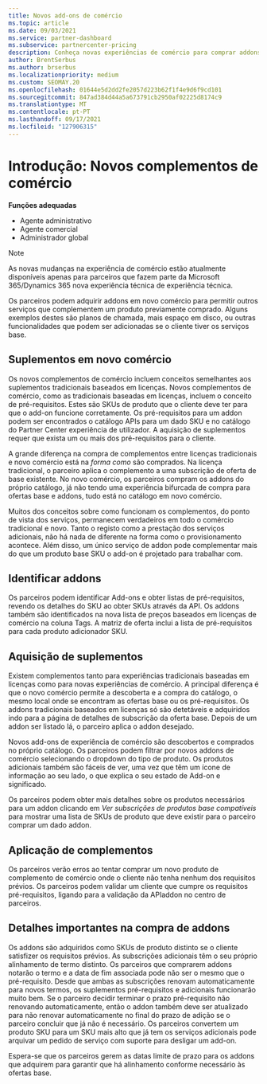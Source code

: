 ```yaml
---
title: Novos add-ons de comércio
ms.topic: article
ms.date: 09/03/2021
ms.service: partner-dashboard
ms.subservice: partnercenter-pricing
description: Conheça novas experiências de comércio para comprar addons.
author: BrentSerbus
ms.author: brserbus
ms.localizationpriority: medium
ms.custom: SEOMAY.20
ms.openlocfilehash: 01644e5d2dd2fe2057d223b62f1f4e9d6f9cd101
ms.sourcegitcommit: 847ad384d44a5a673791cb2950af02225d8174c9
ms.translationtype: MT
ms.contentlocale: pt-PT
ms.lasthandoff: 09/17/2021
ms.locfileid: "127906315"
---
```

# <a name="introduction-new-commerce-add-ons"></a>Introdução: Novos complementos de comércio

**Funções adequadas**

- Agente administrativo
- Agente comercial
- Administrador global

> [!Note] 
> As novas mudanças na experiência de comércio estão atualmente disponíveis apenas para parceiros que fazem parte da Microsoft 365/Dynamics 365 nova experiência técnica de experiência técnica.

Os parceiros podem adquirir addons em novo comércio para permitir outros serviços que complementem um produto previamente comprado. Alguns exemplos destes são planos de chamada, mais espaço em disco, ou outras funcionalidades que podem ser adicionadas se o cliente tiver os serviços base.



## <a name="add-ons-in-new-commerce"></a>Suplementos em novo comércio ## 

Os novos complementos de comércio incluem conceitos semelhantes aos suplementos tradicionais baseados em licenças. Novos complementos de comércio, como as tradicionais baseadas em licenças, incluem o conceito de pré-requisitos. Estes são SKUs de produto que o cliente deve ter para que o add-on funcione corretamente. Os pré-requisitos para um addon podem ser encontrados o catálogo APIs para um dado SKU e no catálogo do Partner Center experiência de utilizador. A aquisição de suplementos requer que exista um ou mais dos pré-requisitos para o cliente.
 
A grande diferença na compra de complementos entre licenças tradicionais e novo comércio está na *forma como* são comprados. Na licença tradicional, o parceiro aplica o complemento a uma subscrição de oferta de base existente. No novo comércio, os parceiros compram os addons do próprio catálogo, já não tendo uma experiência bifurcada de compra para ofertas base e addons, tudo está no catálogo em novo comércio.

Muitos dos conceitos sobre como funcionam os complementos, do ponto de vista dos serviços, permanecem verdadeiros em todo o comércio tradicional e novo. Tanto o registo como a prestação dos serviços adicionais, não há nada de diferente na forma como o provisionamento acontece. Além disso, um único serviço de addon pode complementar mais do que um produto base SKU o add-on é projetado para trabalhar com.

## <a name="identifying-add-ons"></a>Identificar addons ##

Os parceiros podem identificar Add-ons e obter listas de pré-requisitos, revendo os detalhes do SKU ao obter SKUs através da API. Os addons também são identificados na nova lista de preços baseados em licenças de comércio na coluna Tags. A matriz de oferta inclui a lista de pré-requisitos para cada produto adicionador SKU.

## <a name="purchasing-add-ons"></a>Aquisição de suplementos ##

Existem complementos tanto para experiências tradicionais baseadas em licenças como para novas experiências de comércio. A principal diferença é que o novo comércio permite a descoberta e a compra do catálogo, o mesmo local onde se encontram as ofertas base ou os pré-requisitos. Os addons tradicionais baseados em licenças só são detetáveis e adquiridos indo para a página de detalhes de subscrição da oferta base. Depois de um addon ser listado lá, o parceiro aplica o addon desejado.


Novos add-ons de experiência de comércio são descobertos e comprados no próprio catálogo. Os parceiros podem filtrar por novos addons de comércio selecionando o dropdown do tipo de produto. Os produtos adicionais também são fáceis de ver, uma vez que têm um ícone de informação ao seu lado, o que explica o seu estado de Add-on e significado.


Os parceiros podem obter mais detalhes sobre os produtos necessários para um addon clicando em *Ver subscrições de produtos base compatíveis* para mostrar uma lista de SKUs de produto que deve existir para o parceiro comprar um dado addon.


## <a name="add-on-enforcement"></a>Aplicação de complementos ##

Os parceiros verão erros ao tentar comprar um novo produto de complemento de comércio onde o cliente não tenha nenhum dos requisitos prévios. Os parceiros podem validar um cliente que cumpre os requisitos pré-requisitos, ligando para a validação da APIaddon no centro de parceiros.

## <a name="important-details-when-purchasing-add-ons"></a>Detalhes importantes na compra de addons ##

Os addons são adquiridos como SKUs de produto distinto se o cliente satisfizer os requisitos prévios. As subscrições adicionais têm o seu próprio alinhamento de termo distinto. Os parceiros que comprarem addons notarão o termo e a data de fim associada pode não ser o mesmo que o pré-requisito. Desde que ambas as subscrições renovam automaticamente para novos termos, os suplementos pré-requisitos e adicionais funcionarão muito bem. Se o parceiro decidir terminar o prazo pré-requisito não renovando automaticamente, então o addon também deve ser atualizado para não renovar automaticamente no final do prazo de adição se o parceiro concluir que já não é necessário.  Os parceiros convertem um produto SKU para um SKU mais alto que já tem os serviços adicionais pode arquivar um pedido de serviço com suporte para desligar um add-on.

Espera-se que os parceiros gerem as datas limite de prazo para os addons que adquirem para garantir que há alinhamento conforme necessário às ofertas base.


